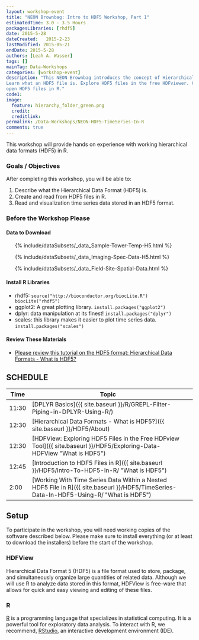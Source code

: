 ```yaml
---
layout: workshop-event
title: "NEON Brownbag: Intro to HDF5 Workshop, Part 1"
estimatedTime: 3.0 - 3.5 Hours
packagesLibraries: [rhdf5]
date: 2015-5-28
dateCreated:   2015-2-23
lastModified: 2015-05-21
endDate: 2015-5-28
authors: [Leah A. Wasser]
tags: []
mainTag: Data-Workshops
categories: [workshop-event]
description: "This NEON Brownbag introduces the concept of Hierarchical Data Formats. 
Learn what an HDF5 file is. Explore HDF5 files in the free HDFviewer. Create and 
open HDF5 files in R."
code1: 
image:
  feature: hierarchy_folder_green.png
  credit: 
  creditlink: 
permalink: /Data-Workshops/NEON-HDF5-TimeSeries-In-R
comments: true 
---
```


This workshop will provide hands on experience with working hierarchical data 
formats (HDF5) in R.


<div id="objectives">

<h3>Goals / Objectives</h3>
After completing this workshop, you will be able to:
<ol>
<li>Describe what the Hierarchical Data Format (HDF5) is.</li>
<li>Create and read from HDF5 files in R.</li>
<li>Read and visualization time series data stored in an HDF5 format.</li>
</ol>

<h3>Before the Workshop Please</h3>

<h4>Data to Download</h4>
<ul>
{% include/dataSubsets/_data_Sample-Tower-Temp-H5.html %}

{% include/dataSubsets/_data_Imaging-Spec-Data-H5.html %}

{% include/dataSubsets/_data_Field-Site-Spatial-Data.html %}

</ul>

<h4>Install R Libraries</h4>
<ul>
<li>rhdf5: <code>source("http://bioconductor.org/biocLite.R")
biocLite("rhdf5")</code></li>
<li>ggplot2: A great plotting library. <code>install.packages("ggplot2")</code> </li>
<li>dplyr: data manipulation at its finest! <code>install.packages("dplyr")</code></li>
<li>scales: this library makes it easier to plot time series data. <code>install.packages("scales")</code></li>
</ul>

<h4>Review These Materials</h4>
<ul>
<li><a href="{{ site.baseurl }}/HDF5/About">Please review this tutorial on the HDF5 
format: Hierarchical Data Formats - What is HDF5? </a></li>
</ul>

</div>


## SCHEDULE


| Time        | Topic         |  | 
|-------------|---------------|------------|
| 11:30     | [DPLYR Basics]({{ site.baseurl }}/R/GREPL-Filter-Piping-in-DPLYR-Using-R/) |          |
| 12:30     | [Hierarchical Data Formats - What is HDF5?]({{ site.baseurl }}/HDF5/About) |          |
| 12:30     | [HDFView: Exploring HDF5 Files in the Free HDFview Tool]({{ site.baseurl }}/HDF5/Exploring-Data-HDFView "What is HDF5")      |            |
| 12:45 | [Introduction to HDF5 Files in R]({{ site.baseurl }}/HDF5/Intro-To-HDF5-In-R/ "What is HDF5")          |      |
| 2:00 | [Working With Time Series Data Within a Nested HDF5 File in R]({{ site.baseurl }}/HDF5/TimeSeries-Data-In-HDF5-Using-R/ "What is HDF5")        |         |



## Setup
To participate in the workshop, you will need working copies of the software 
described below. Please make sure to install everything (or at least to download 
the installers) before the start of the workshop.

### HDFView

Hierarchical Data Format 5 (HDF5) is a file format used to store, package, and 
simultaneously organize large quantities of related data. Although we will use 
R to analyze data stored in this format, HDFView is free-ware that allows for 
quick and easy viewing and editing of these files.

### R

<a href = "http://cran.r-project.org/">R</a> is a programming language that 
specializes in statistical computing. It is a powerful tool for exploratory 
data analysis. To interact with R, we recommend, 
<a href="http://www.rstudio.com/">RStudio</a>, 
an interactive development environment (IDE). 


